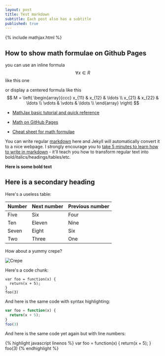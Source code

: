 ```yaml
---
layout: post
title: Test markdown
subtitle: Each post also has a subtitle
published: true
---
```


{% include mathjax.html %}


## How to show math formulae on Github Pages

you can use an inline formula $$\forall x \in R$$ like this one


or display a centered formula like this
$$
M = \left( \begin{array}{ccc}
x_{11} & x_{12} & \ldots \\
x_{21} & x_{22} & \ldots \\
\vdots & \vdots & \ldots \\
\end{array} \right)
$$


* [MathJax basic tutorial and quick reference](http://meta.math.stackexchange.com/questions/5020/mathjax-basic-tutorial-and-quick-reference)

* [Math on GitHub Pages](http://g14n.info/2014/09/math-on-github-pages/)

* [Cheat sheet for math formulae](http://csrgxtu.github.io/2015/03/20/Writing-Mathematic-Fomulars-in-Markdown/)

You can write regular [markdown](http://markdowntutorial.com/) here and Jekyll will automatically convert it to a nice webpage.  I strongly encourage you to [take 5 minutes to learn how to write in markdown](http://markdowntutorial.com/) - it'll teach you how to transform regular text into bold/italics/headings/tables/etc.

**Here is some bold text**

## Here is a secondary heading

Here's a useless table:
 
| Number | Next number | Previous number |
| :------ |:--- | :--- |
| Five | Six | Four |
| Ten | Eleven | Nine |
| Seven | Eight | Six |
| Two | Three | One |
 

How about a yummy crepe?

![Crepe](http://s3-media3.fl.yelpcdn.com/bphoto/cQ1Yoa75m2yUFFbY2xwuqw/348s.jpg)

Here's a code chunk:

~~~
var foo = function(x) {
  return(x + 5);
}
foo(3)
~~~

And here is the same code with syntax highlighting:

```javascript
var foo = function(x) {
  return(x + 5);
}
foo(3)
```

And here is the same code yet again but with line numbers:

{% highlight javascript linenos %}
var foo = function(x) {
  return(x + 5);
}
foo(3)
{% endhighlight %}
